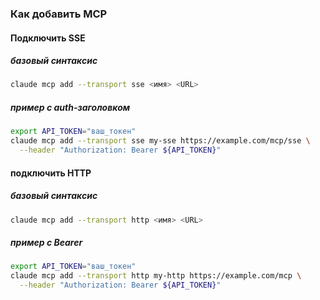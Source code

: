 ### Как добавить MCP

#### Подключить SSE

##### базовый синтаксис

```bash
claude mcp add --transport sse <имя> <URL>
```

##### пример с auth-заголовком

```bash
export API_TOKEN="ваш_токен"
claude mcp add --transport sse my-sse https://example.com/mcp/sse \
  --header "Authorization: Bearer ${API_TOKEN}"
```

#### подключить HTTP

##### базовый синтаксис

```bash
claude mcp add --transport http <имя> <URL>
```

##### пример с Bearer

```bash
export API_TOKEN="ваш_токен"
claude mcp add --transport http my-http https://example.com/mcp \
  --header "Authorization: Bearer ${API_TOKEN}"
```
